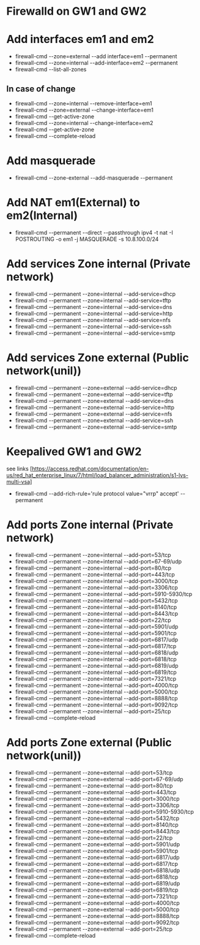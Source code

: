 # Firewalld on GW1 and GW2

# Add interfaces em1 and em2
- firewall-cmd --zone=external --add interface=em1 --permanent
- firewall-cmd --zone=internal --add-interface=em2 --permanent
- firewall-cmd --list-all-zones


## In case of change
- firewall-cmd --zone=internal --remove-interface=em1
- firewall-cmd --zone=external --change-interface=em1
- firewall-cmd --get-active-zone
- firewall-cmd --zone=internal --change-interface=em2
- firewall-cmd --get-active-zone
- firewall-cmd --complete-reload

# Add masquerade

- firewall-cmd --zone-external --add-masquerade --permanent

# Add NAT em1(External) to em2(Internal)

- firewall-cmd  --permanent --direct --passthrough ipv4 -t nat -I POSTROUTING -o em1 -j MASQUERADE -s 10.8.100.0/24


# Add services Zone internal (Private network)

- firewall-cmd --permanent --zone=internal --add-service=dhcp
- firewall-cmd --permanent --zone=internal --add-service=tftp
- firewall-cmd --permanent --zone=internal --add-service=dns
- firewall-cmd --permanent --zone=internal --add-service=http
- firewall-cmd --permanent --zone=internal --add-service=nfs
- firewall-cmd --permanent --zone=internal --add-service=ssh
- firewall-cmd --permanent --zone=internal --add-service=smtp

# Add services Zone external (Public network(unil))

- firewall-cmd --permanent --zone=external --add-service=dhcp
- firewall-cmd --permanent --zone=external --add-service=tftp
- firewall-cmd --permanent --zone=external --add-service=dns
- firewall-cmd --permanent --zone=external --add-service=http
- firewall-cmd --permanent --zone=external --add-service=nfs
- firewall-cmd --permanent --zone=external --add-service=ssh
- firewall-cmd --permanent --zone=external --add-service=smtp

# Keepalived GW1 and GW2

see links [https://access.redhat.com/documentation/en-us/red_hat_enterprise_linux/7/html/load_balancer_administration/s1-lvs-multi-vsa]

- firewall-cmd --add-rich-rule='rule protocol value="vrrp" accept' --permanent


# Add ports Zone internal (Private network)

- firewall-cmd --permanent --zone=internal --add-port=53/tcp
- firewall-cmd --permanent --zone=internal --add-port=67-69/udp
- firewall-cmd --permanent --zone=internal --add-port=80/tcp
- firewall-cmd --permanent --zone=internal --add-port=443/tcp
- firewall-cmd --permanent --zone=internal --add-port=3000/tcp
- firewall-cmd --permanent --zone=internal --add-port=3306/tcp
- firewall-cmd --permanent --zone=internal --add-port=5910-5930/tcp
- firewall-cmd --permanent --zone=internal --add-port=5432/tcp
- firewall-cmd --permanent --zone=internal --add-port=8140/tcp
- firewall-cmd --permanent --zone=internal --add-port=8443/tcp
- firewall-cmd --permanent --zone=internal --add-port=22/tcp
- firewall-cmd --permanent --zone=internal --add-port=5901/udp
- firewall-cmd --permanent --zone=internal --add-port=5901/tcp
- firewall-cmd --permanent --zone=internal --add-port=6817/udp
- firewall-cmd --permanent --zone=internal --add-port=6817/tcp
- firewall-cmd --permanent --zone=internal --add-port=6818/udp
- firewall-cmd --permanent --zone=internal --add-port=6818/tcp
- firewall-cmd --permanent --zone=internal --add-port=6819/udp
- firewall-cmd --permanent --zone=internal --add-port=6819/tcp
- firewall-cmd --permanent --zone=internal --add-port=7321/tcp
- firewall-cmd --permanent --zone=internal --add-port=4000/tcp
- firewall-cmd --permanent --zone=internal --add-port=5000/tcp
- firewall-cmd --permanent --zone=internal --add-port=8888/tcp
- firewall-cmd --permanent --zone=internal --add-port=9092/tcp
- firewall-cmd --permanent --zone=internal --add-port=25/tcp
- firewall-cmd --complete-reload

# Add ports Zone external (Public network(unil))

- firewall-cmd --permanent --zone=external --add-port=53/tcp
- firewall-cmd --permanent --zone=external --add-port=67-69/udp
- firewall-cmd --permanent --zone=external --add-port=80/tcp
- firewall-cmd --permanent --zone=external --add-port=443/tcp
- firewall-cmd --permanent --zone=external --add-port=3000/tcp
- firewall-cmd --permanent --zone=external --add-port=3306/tcp
- firewall-cmd --permanent --zone=external --add-port=5910-5930/tcp
- firewall-cmd --permanent --zone=external --add-port=5432/tcp
- firewall-cmd --permanent --zone=external --add-port=8140/tcp
- firewall-cmd --permanent --zone=external --add-port=8443/tcp
- firewall-cmd --permanent --zone=external --add-port=22/tcp
- firewall-cmd --permanent --zone=external --add-port=5901/udp
- firewall-cmd --permanent --zone=external --add-port=5901/tcp
- firewall-cmd --permanent --zone=external --add-port=6817/udp
- firewall-cmd --permanent --zone=external --add-port=6817/tcp
- firewall-cmd --permanent --zone=external --add-port=6818/udp
- firewall-cmd --permanent --zone=external --add-port=6818/tcp
- firewall-cmd --permanent --zone=external --add-port=6819/udp
- firewall-cmd --permanent --zone=external --add-port=6819/tcp
- firewall-cmd --permanent --zone=external --add-port=7321/tcp
- firewall-cmd --permanent --zone=external --add-port=4000/tcp
- firewall-cmd --permanent --zone=external --add-port=5000/tcp
- firewall-cmd --permanent --zone=external --add-port=8888/tcp
- firewall-cmd --permanent --zone=external --add-port=9092/tcp
- firewall-cmd --permanent --zone=external --add-port=25/tcp
- firewall-cmd --complete-reload